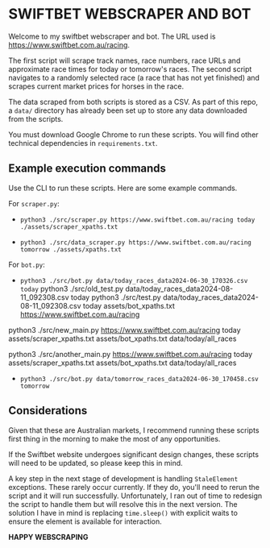 # **SWIFTBET WEBSCRAPER AND BOT**

Welcome to my swiftbet webscraper and bot.
The URL used is https://www.swiftbet.com.au/racing.


The first script will scrape track names, race numbers, race URLs and approximate race times for today or tomorrow's races.
The second script navigates to a randomly selected race (a race that has not yet finished) and scrapes current market prices for horses in the race.

The data scraped from both scripts is stored as a CSV.
As part of this repo, a `data/` directory has already been set up to store any data downloaded from the scripts.

You must download Google Chrome to run these scripts.
You will find other technical dependencies in `requirements.txt`.

## Example execution commands

Use the CLI to run these scripts.
Here are some example commands.

For `scraper.py`:

- `python3 ./src/scraper.py https://www.swiftbet.com.au/racing today ./assets/scraper_xpaths.txt`

- `python3 ./src/data_scraper.py https://www.swiftbet.com.au/racing tomorrow ./assets/xpaths.txt`

For `bot.py`:

- `python3 ./src/bot.py data/today_races_data2024-06-30_170326.csv today`
python3 ./src/old_test.py data/today_races_data2024-08-11_092308.csv today
python3 ./src/test.py data/today_races_data2024-08-11_092308.csv today assets/bot_xpaths.txt https://www.swiftbet.com.au/racing

python3 ./src/new_main.py https://www.swiftbet.com.au/racing today assets/scraper_xpaths.txt assets/bot_xpaths.txt data/today/all_races

python3 ./src/another_main.py https://www.swiftbet.com.au/racing today assets/scraper_xpaths.txt assets/bot_xpaths.txt data/today/all_races

- `python3 ./src/bot.py data/tomorrow_races_data2024-06-30_170458.csv tomorrow`

## Considerations

Given that these are Australian markets, I recommend running these scripts first thing in the morning to make the most of any opportunities.

If the Swiftbet website undergoes significant design changes, these scripts will need to be updated, so please keep this in mind.

A key step in the next stage of development is handling `StaleElement` exceptions.
These rarely occur currently. If they do, you'll need to rerun the script and it will run successfully.
Unfortunately, I ran out of time to redesign the script to handle them but will resolve this in the next version.
The solution I have in mind is replacing `time.sleep()` with explicit waits to ensure the element is available for interaction.

**HAPPY WEBSCRAPING**


